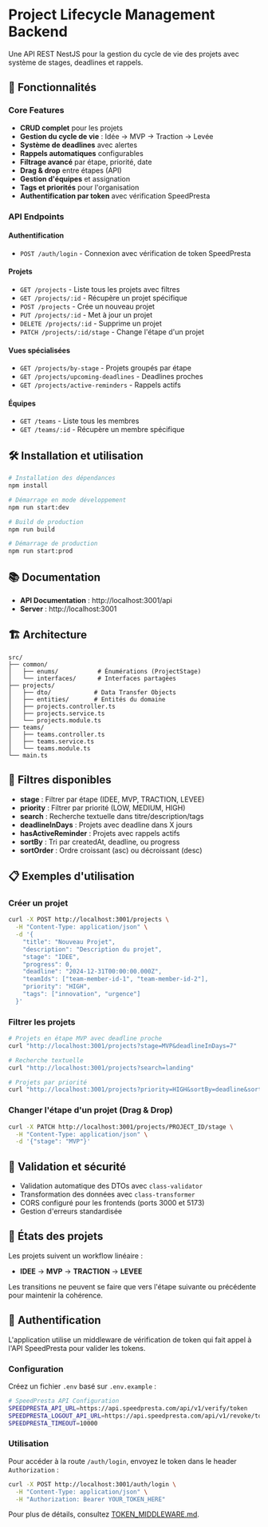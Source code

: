 # Project Lifecycle Management Backend

Une API REST NestJS pour la gestion du cycle de vie des projets avec système de stages, deadlines et rappels.

## 🚀 Fonctionnalités

### Core Features
- **CRUD complet** pour les projets
- **Gestion du cycle de vie** : Idée → MVP → Traction → Levée
- **Système de deadlines** avec alertes
- **Rappels automatiques** configurables
- **Filtrage avancé** par étape, priorité, date
- **Drag & drop** entre étapes (API)
- **Gestion d'équipes** et assignation
- **Tags et priorités** pour l'organisation
- **Authentification par token** avec vérification SpeedPresta

### API Endpoints

#### Authentification
- `POST /auth/login` - Connexion avec vérification de token SpeedPresta

#### Projets
- `GET /projects` - Liste tous les projets avec filtres
- `GET /projects/:id` - Récupère un projet spécifique
- `POST /projects` - Crée un nouveau projet
- `PUT /projects/:id` - Met à jour un projet
- `DELETE /projects/:id` - Supprime un projet
- `PATCH /projects/:id/stage` - Change l'étape d'un projet

#### Vues spécialisées
- `GET /projects/by-stage` - Projets groupés par étape
- `GET /projects/upcoming-deadlines` - Deadlines proches
- `GET /projects/active-reminders` - Rappels actifs

#### Équipes
- `GET /teams` - Liste tous les membres
- `GET /teams/:id` - Récupère un membre spécifique

## 🛠️ Installation et utilisation

```bash
# Installation des dépendances
npm install

# Démarrage en mode développement
npm run start:dev

# Build de production
npm run build

# Démarrage de production
npm run start:prod
```

## 📚 Documentation

- **API Documentation** : http://localhost:3001/api
- **Server** : http://localhost:3001

## 🏗️ Architecture

```
src/
├── common/
│   ├── enums/           # Énumérations (ProjectStage)
│   └── interfaces/      # Interfaces partagées
├── projects/
│   ├── dto/            # Data Transfer Objects
│   ├── entities/       # Entités du domaine
│   ├── projects.controller.ts
│   ├── projects.service.ts
│   └── projects.module.ts
├── teams/
│   ├── teams.controller.ts
│   ├── teams.service.ts
│   └── teams.module.ts
└── main.ts
```

## 🔧 Filtres disponibles

- **stage** : Filtrer par étape (IDEE, MVP, TRACTION, LEVEE)
- **priority** : Filtrer par priorité (LOW, MEDIUM, HIGH)
- **search** : Recherche textuelle dans titre/description/tags
- **deadlineInDays** : Projets avec deadline dans X jours
- **hasActiveReminder** : Projets avec rappels actifs
- **sortBy** : Tri par createdAt, deadline, ou progress
- **sortOrder** : Ordre croissant (asc) ou décroissant (desc)

## 📋 Exemples d'utilisation

### Créer un projet
```bash
curl -X POST http://localhost:3001/projects \
  -H "Content-Type: application/json" \
  -d '{
    "title": "Nouveau Projet",
    "description": "Description du projet",
    "stage": "IDEE",
    "progress": 0,
    "deadline": "2024-12-31T00:00:00.000Z",
    "teamIds": ["team-member-id-1", "team-member-id-2"],
    "priority": "HIGH",
    "tags": ["innovation", "urgence"]
  }'
```

### Filtrer les projets
```bash
# Projets en étape MVP avec deadline proche
curl "http://localhost:3001/projects?stage=MVP&deadlineInDays=7"

# Recherche textuelle
curl "http://localhost:3001/projects?search=landing"

# Projets par priorité
curl "http://localhost:3001/projects?priority=HIGH&sortBy=deadline&sortOrder=asc"
```

### Changer l'étape d'un projet (Drag & Drop)
```bash
curl -X PATCH http://localhost:3001/projects/PROJECT_ID/stage \
  -H "Content-Type: application/json" \
  -d '{"stage": "MVP"}'
```

## 🔐 Validation et sécurité

- Validation automatique des DTOs avec `class-validator`
- Transformation des données avec `class-transformer`
- CORS configuré pour les frontends (ports 3000 et 5173)
- Gestion d'erreurs standardisée

## 🚦 États des projets

Les projets suivent un workflow linéaire :
- **IDEE** → **MVP** → **TRACTION** → **LEVEE**

Les transitions ne peuvent se faire que vers l'étape suivante ou précédente pour maintenir la cohérence.

## 🔐 Authentification

L'application utilise un middleware de vérification de token qui fait appel à l'API SpeedPresta pour valider les tokens.

### Configuration

Créez un fichier `.env` basé sur `.env.example` :

```bash
# SpeedPresta API Configuration
SPEEDPRESTA_API_URL=https://api.speedpresta.com/api/v1/verify/token
SPEEDPRESTA_LOGOUT_API_URL=https://api.speedpresta.com/api/v1/revoke/token
SPEEDPRESTA_TIMEOUT=10000
```

### Utilisation

Pour accéder à la route `/auth/login`, envoyez le token dans le header `Authorization` :

```bash
curl -X POST http://localhost:3001/auth/login \
  -H "Content-Type: application/json" \
  -H "Authorization: Bearer YOUR_TOKEN_HERE"
```

Pour plus de détails, consultez [TOKEN_MIDDLEWARE.md](./TOKEN_MIDDLEWARE.md).